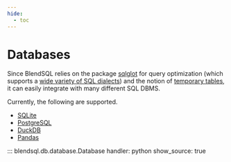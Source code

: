 ```yaml
---
hide:
  - toc
---
```

# Databases

Since BlendSQL relies on the package [sqlglot](https://github.com/tobymao/sqlglot) for query optimization (which supports a [wide variety of SQL dialects](https://github.com/tobymao/sqlglot/blob/main/sqlglot/dialects/__init__.py)) and the notion of [temporary tables](https://en.wikibooks.org/wiki/Structured_Query_Language/Temporary_Table), it can easily integrate with many different SQL DBMS. 

Currently, the following are supported.

- [SQLite](./sqlite.md)
- [PostgreSQL](./postgresql.md)
- [DuckDB](./duckdb.md)
- [Pandas](./pandas.md)

::: blendsql.db.database.Database
    handler: python
    show_source: true